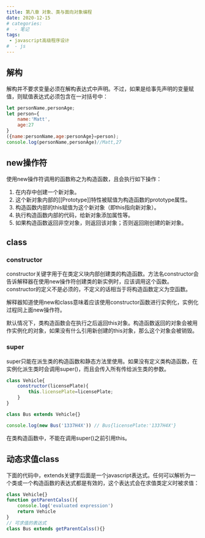 ```yaml
---
title: 第八章 对象、类与面向对象编程
date: 2020-12-15
# categories:
#  - 笔记
tags:
 - javascript高级程序设计
#  - js
---
```


## 解构

解构并不要求变量必须在解构表达式中声明。不过，如果是给事先声明的变量赋值，则赋值表达式必须包含在一对括号中：

```javascript
let personName,personAge;
let person={
    name:'Matt',
    age:27
}
({name:personName,age:personAge}=person);
console.log(personName,personAge)//Matt,27
```

## new操作符

使用new操作符调用的函数称之为构造函数，且会执行如下操作：

1. 在内存中创建一个新对象。
2. 这个新对象内部的[[Prototype]]特性被赋值为构造函数的prototype属性。
3. 构造函数内部的this赋值为这个新对象（即this指向新对象）。
4. 执行构造函数内部的代码，给新对象添加属性等。
5. 如果构造函数返回非空对象，则返回该对象；否则返回刚创建的新对象。

## class

### constructor

constructor关键字用于在类定义块内部创建类的构造函数。方法名constructor会告诉解释器在使用new操作符创建类的新实例时，应该调用这个函数。constructor的定义不是必须的，不定义的话相当于将构造函数定义为空函数。

解释器知道使用new和class意味着应该使用constructor函数进行实例化，实例化过程同上面new操作符。

默认情况下，类构造函数会在执行之后返回this对象。构造函数返回的对象会被用作实例化的对象，如果没有什么引用新创建的this对象，那么这个对象会被销毁。

### super

super只能在派生类的构造函数和静态方法里使用。如果没有定义类构造函数，在实例化派生类时会调用super()，而且会传入所有传给派生类的参数。

```javascript
class Vehicle{
    constructor(licensePlate){
        this.licensePlate=licensePlate;
    }
}

class Bus extends Vehicle{}

console.log(new Bus('1337H4X')) // Bus{licensePlate:'1337H4X'}
```

在类构造函数中，不能在调用super()之前引用this。

## 动态求值class

下面的代码中，extends关键字后面是一个javascript表达式。任何可以解析为一个类或一个构造函数的表达式都是有效的，这个表达式会在求值类定义时被求值：

```javascript
class Vehicle{}
function getParentCalss(){
    console.log('evaluated expression')
    return Vehicle
}
// 可求值的表达式
class Bus extends getParentCalss(){}
```